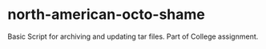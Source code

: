 north-american-octo-shame
=========================

Basic Script for archiving and updating tar files. Part of College assignment.

